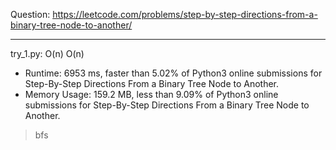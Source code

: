 Question: https://leetcode.com/problems/step-by-step-directions-from-a-binary-tree-node-to-another/

---

try_1.py: O(n) O(n)

* Runtime: 6953 ms, faster than 5.02% of Python3 online submissions for Step-By-Step Directions From a Binary Tree Node to Another.
* Memory Usage: 159.2 MB, less than 9.09% of Python3 online submissions for Step-By-Step Directions From a Binary Tree Node to Another.

> bfs
